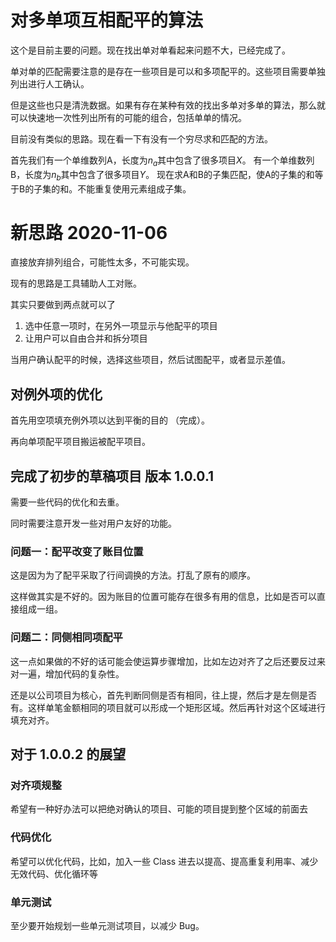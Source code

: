 # 对多单项互相配平的算法

这个是目前主要的问题。现在找出单对单看起来问题不大，已经完成了。

单对单的匹配需要注意的是存在一些项目是可以和多项配平的。这些项目需要单独列出进行人工确认。

但是这些也只是清洗数据。如果有存在某种有效的找出多单对多单的算法，那么就可以快速地一次性列出所有的可能的组合，包括单单的情况。

目前没有类似的思路。现在看一下有没有一个穷尽求和匹配的方法。

首先我们有一个单维数列A，长度为$n_a$其中包含了很多项目$X$。 有一个单维数列B，长度为$n_b$其中包含了很多项目$Y$。 现在求A和B的子集匹配，使A的子集的和等于B的子集的和。不能重复使用元素组成子集。



# 新思路 2020-11-06

直接放弃排列组合，可能性太多，不可能实现。

现有的思路是工具辅助人工对账。

其实只要做到两点就可以了

1. 选中任意一项时，在另外一项显示与他配平的项目
2. 让用户可以自由合并和拆分项目

当用户确认配平的时候，选择这些项目，然后试图配平，或者显示差值。

## 对例外项的优化

首先用空项填充例外项以达到平衡的目的 （完成）。

再向单项配平项目搬运被配平项目。

## 完成了初步的草稿项目 版本 1.0.0.1

需要一些代码的优化和去重。

同时需要注意开发一些对用户友好的功能。

### 问题一：配平改变了账目位置

这是因为为了配平采取了行间调换的方法。打乱了原有的顺序。

这样做其实是不好的。因为账目的位置可能存在很多有用的信息，比如是否可以直接组成一组。

### 问题二：同侧相同项配平

这一点如果做的不好的话可能会使运算步骤增加，比如左边对齐了之后还要反过来对一遍，增加代码的复杂性。

还是以公司项目为核心，首先判断同侧是否有相同，往上提，然后才是左侧是否有。这样单笔金额相同的项目就可以形成一个矩形区域。然后再针对这个区域进行填充对齐。

## 对于 1.0.0.2 的展望

### 对齐项规整

希望有一种好办法可以把绝对确认的项目、可能的项目提到整个区域的前面去

### 代码优化

希望可以优化代码，比如，加入一些 Class 进去以提高、提高重复利用率、减少无效代码、优化循环等

### 单元测试

至少要开始规划一些单元测试项目，以减少 Bug。





